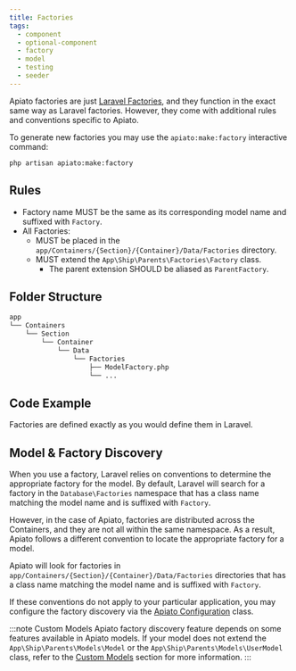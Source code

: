 ```yaml
---
title: Factories
tags:
  - component
  - optional-component
  - factory
  - model
  - testing
  - seeder
---
```


Apiato factories are just [Laravel Factories](https://laravel.com/docs/eloquent-factories),
and they function in the exact same way as Laravel factories.
However, they come with additional rules and conventions specific to Apiato.

To generate new factories you may use the `apiato:make:factory` interactive command:

```
php artisan apiato:make:factory
```

## Rules

- Factory name MUST be the same as its corresponding model name and suffixed with `Factory`.
- All Factories:
  - MUST be placed in the `app/Containers/{Section}/{Container}/Data/Factories` directory.
  - MUST extend the `App\Ship\Parents\Factories\Factory` class.
    - The parent extension SHOULD be aliased as `ParentFactory`.

## Folder Structure

```markdown
app
└── Containers
    └── Section
        └── Container
            └── Data
                └── Factories
                    ├── ModelFactory.php
                    └── ...
```

## Code Example

Factories are defined exactly as you would define them in Laravel.

## Model & Factory Discovery

When you use a factory, Laravel relies on conventions to determine the appropriate factory for the model.
By default,
Laravel will search for a factory in the `Database\Factories` namespace
that has a class name matching the model name and is suffixed with `Factory`.

However, in the case of Apiato, factories are distributed across the Containers,
and they are not all within the same namespace.
As a result, Apiato follows a different convention to locate the appropriate factory for a model.

Apiato will look for factories in `app/Containers/{Section}/{Container}/Data/Factories` directories
that has a class name matching the model name and is suffixed with `Factory`.

If these conventions do not apply to your particular application, you may configure the factory discovery
via the [Apiato Configuration](../../framework-features/advance-configuration.mdx#factories) class.

:::note Custom Models
Apiato factory discovery feature depends on some features available in Apiato models.
If your model does not extend the `App\Ship\Parents\Models\Model` or the `App\Ship\Parents\Models\UserModel` class,
refer to the [Custom Models](../../components/main-components/models/#custom-models) section for more information.
:::
